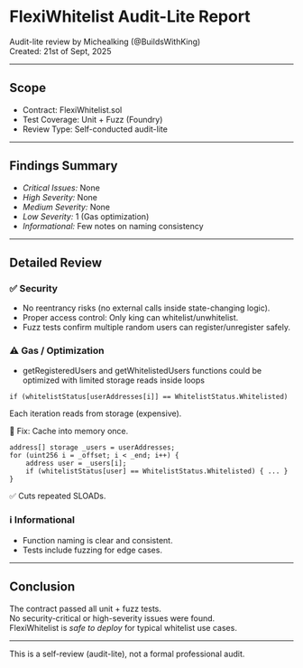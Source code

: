 # FlexiWhitelist Audit-Lite Report  
Audit-lite review by Michealking (@BuildsWithKing)  
Created: 21st of Sept, 2025

---

## Scope
- Contract: FlexiWhitelist.sol
- Test Coverage: Unit + Fuzz (Foundry)
- Review Type: Self-conducted audit-lite

---

## Findings Summary
- *Critical Issues:* None  
- *High Severity:* None  
- *Medium Severity:* None  
- *Low Severity:* 1 (Gas optimization)  
- *Informational:* Few notes on naming consistency  

---

## Detailed Review

### ✅ Security
- No reentrancy risks (no external calls inside state-changing logic).  
- Proper access control: Only king can whitelist/unwhitelist.  
- Fuzz tests confirm multiple random users can register/unregister safely.  

### ⚠ Gas / Optimization
- getRegisteredUsers and getWhitelistedUsers functions could be optimized with limited storage reads inside loops

```solidity
if (whitelistStatus[userAddresses[i]] == WhitelistStatus.Whitelisted)
```
Each iteration reads from storage (expensive).

🔧 Fix: Cache into memory once.
```solidity
address[] storage _users = userAddresses;
for (uint256 i = _offset; i < _end; i++) {
    address user = _users[i];
    if (whitelistStatus[user] == WhitelistStatus.Whitelisted) { ... }
}
```
✅ Cuts repeated SLOADs.

### ℹ Informational
- Function naming is clear and consistent.  
- Tests include fuzzing for edge cases.  

---

## Conclusion
The contract passed all unit + fuzz tests.  
No security-critical or high-severity issues were found.  
FlexiWhitelist is *safe to deploy* for typical whitelist use cases.  

---

This is a self-review (audit-lite), not a formal professional audit.